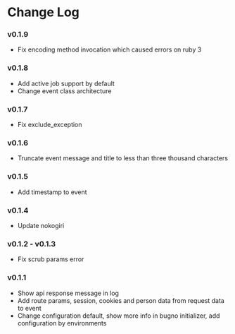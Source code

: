# Change Log

### v0.1.9

- Fix encoding method invocation which caused errors on ruby 3

### v0.1.8

- Add active job support by default
- Change event class architecture

### v0.1.7

- Fix exclude_exception

### v0.1.6

- Truncate event message and title to less than three thousand characters

### v0.1.5

- Add timestamp to event

### v0.1.4

-  Update nokogiri

### v0.1.2 - v0.1.3

- Fix scrub params error

### v0.1.1

- Show api response message in log
- Add route params, session, cookies and person data from request data to event
- Change configuration default, show more info in bugno initializer, add configuration by environments
